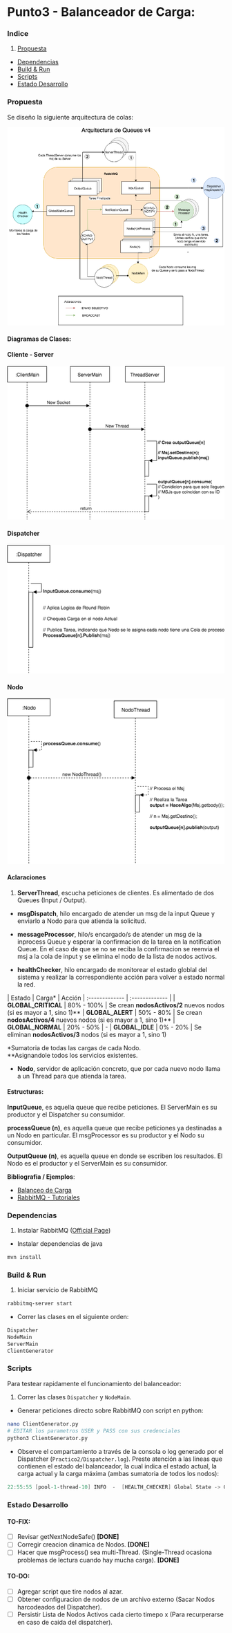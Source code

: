 
# Punto3 - Balanceador de Carga:

### Indice
1. [Propuesta](#Propuesta)
- [Dependencias](#Dependencias)
- [Build & Run](#Build-&-Run)
- [Scripts](#Scripts)
- [Estado Desarrollo](#Estado-Desarrollo)

### Propuesta

Se diseño la siguiente arquitectura de colas:

![arquitectura de colas](Diagrams/punto3-diagramas-arq_queues.png)

#### Diagramas de Clases:

#### Cliente - Server

![Cliente-Server](Diagrams/punto3-diagramas-dc1.png)

#### Dispatcher

![Dispatcher](Diagrams/punto3-diagramas-dc2.png)

#### Nodo

![Nodo](Diagrams/punto3-diagramas-dc3.png)

#### Aclaraciones

1. **ServerThread**, escucha peticiones de clientes. Es alimentado de dos Queues (Input / Output).

- **msgDispatch**, hilo encargado de atender un msg de la input Queue y enviarlo a Nodo para que atienda la solicitud.

- **messageProcessor**, hilo/s encargado/s de atender un msg de la inprocess Queue y esperar la confirmacion de la tarea en la notification Queue. En el caso de que se no se reciba la confirmacion se reenvia el msj a la cola de input y se elimina el nodo de la lista de nodos activos.

- **healthChecker**, hilo encargado de monitorear el estado globlal del sistema y realizar la correspondiente acción para volver a estado normal la red.

| Estado | Carga*  | Acción
| :------------- | :------------- |
| **GLOBAL_CRITICAL**  | 80% - 100% | Se crean **nodosActivos/2** nuevos nodos (si es mayor a 1, sino 1)**
| **GLOBAL_ALERT** | 50% - 80% | Se crean **nodosActivos/4** nuevos nodos (si es mayor a 1, sino 1)**
| **GLOBAL_NORMAL** | 20% - 50% | -
| **GLOBAL_IDLE** | 0% - 20% | Se eliminan **nodosActivos/3** nodos (si es mayor a 1, sino 1)

*Sumatoria de todas las cargas de cada Nodo.  
**Asignandole todos los servicios existentes.


- **Nodo**, servidor de aplicación concreto, que por cada nuevo nodo llama a un Thread para que atienda la tarea.

#### Estructuras:

**InputQueue**, es aquella queue que recibe peticiones. El ServerMain es su productor y el Dispatcher su consumidor.

**processQueue (n)**, es aquella queue que recibe peticiones ya destinadas a un Nodo en particular. El msgProcessor es su productor y el Nodo su consumidor.

**OutputQueue (n)**, es aquella queue en donde se escriben los resultados. El Nodo es el productor y el ServerMain es su consumidor.

**Bibliografia / Ejemplos**:
- [Balanceo de Carga](https://www.digitalocean.com/community/tutorials/what-is-load-balancing)
- [RabbitMQ - Tutoriales](https://www.rabbitmq.com/getstarted.html)

### Dependencias

1. Instalar RabbitMQ ([Official Page](rabbitmq.com))

- Instalar dependencias de java
```sh
mvn install
```

### Build & Run

1. Iniciar servicio de RabbitMQ
```sh
rabbitmq-server start
```

- Correr las clases en el siguiente orden:
```
Dispatcher
NodeMain
ServerMain
ClientGenerator
```

### Scripts

Para testear rapidamente el funcionamiento del balanceador:

1. Correr las clases `Dispatcher`  y `NodeMain`.

- Generar peticiones directo sobre RabbitMQ con script en python:
```sh
nano ClientGenerator.py
# EDITAR los parametros USER y PASS con sus credenciales
python3 ClientGenerator.py
```

- Observe el compartamiento a través de la consola o log generado por el Dispatcher (`Practico2/Dispatcher.log`). Preste atención a las lineas que contienen el estado del balanceador, la cual indica el estado actual, la carga actual y la carga máxima (ambas sumatoria de todos los nodos):
```csharp
22:55:55 [pool-1-thread-10] INFO  -  [HEALTH_CHECKER] Global State -> GLOBAL_NORMAL | CURRNT_LOAD:113 | MAX_LOAD:240
```


### Estado Desarrollo

#### TO-FIX:

- [ ] Revisar getNextNodeSafe() **[DONE]**
- [ ] Corregir creacion dinamica de Nodos. **[DONE]**
- [ ] Hacer que msgProcess() sea multi-Thread. (Single-Thread ocasiona problemas de lectura cuando hay mucha carga). **[DONE]**

#### TO-DO:

- [ ] Agregar script que tire nodos al azar.
- [ ] Obtener configuracion de nodos de un archivo externo (Sacar Nodos harcodeados del Dispatcher).
- [ ] Persistir Lista de Nodos Activos cada cierto timepo x (Para recurperarse en caso de caida del dispatcher).
